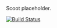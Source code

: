 Scoot placeholder.

[![Build Status](https://travis-ci.org/scootdev/scoot.svg?branch=caitie%2Fscheduler)](https://travis-ci.org/scootdev/scoot)
